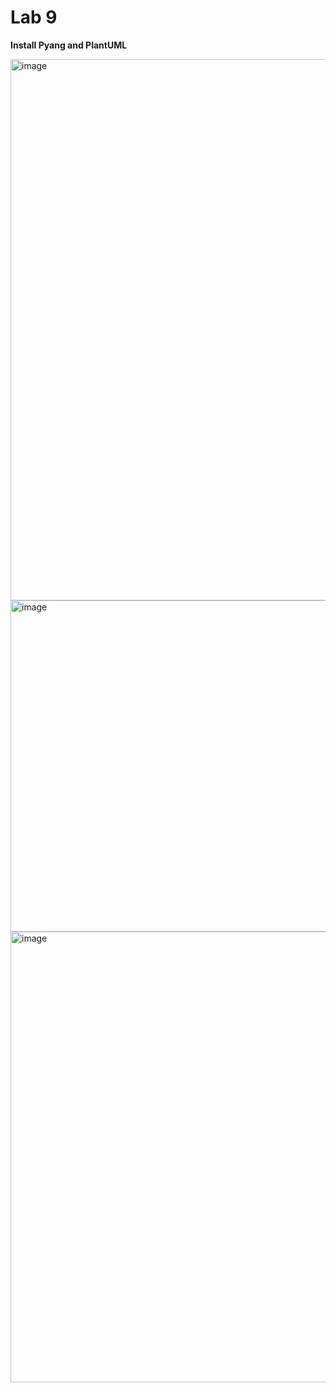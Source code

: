 # Lab 9 

**Install Pyang and PlantUML** 

<img width="866" alt="image" src="https://github.com/user-attachments/assets/ab397603-b554-4500-956a-054af3fa28f6" />


<img width="530" alt="image" src="https://github.com/user-attachments/assets/590ad63b-d741-4e92-ac8a-3914d3bc3886" />


<img width="721" alt="image" src="https://github.com/user-attachments/assets/eadad427-b7b4-4714-8d30-d6e093e0f0e3" />
